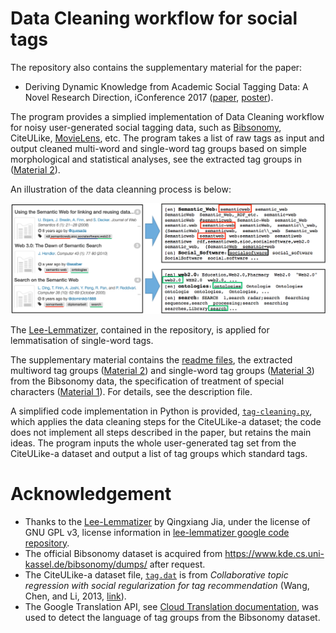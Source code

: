 # Data Cleaning workflow for social tags

The repository also contains the supplementary material for the paper:
* Deriving Dynamic Knowledge from Academic Social Tagging Data: A Novel Research Direction, iConference 2017 ([paper](https://www.ideals.illinois.edu/bitstream/handle/2142/96693/3.13_170_Dong-Deriving%20Dynamic%20Knowledge%20from%20Academic%20Social%20Tagging%20Data.pdf?sequence=1&isAllowed=y), [poster](http://cgi.csc.liv.ac.uk/~hang/ppt/iConference%20Poster%20pptx%20Deriving%20Dynamic%20Knowledge%20from%20Academic%20Social%20Tagging%20Data.pdf)).

The program provides a simplied implementation of Data Cleaning workflow for noisy user-generated social tagging data, such as [Bibsonomy](https://www.bibsonomy.org/), CiteULike, [MovieLens](https://movielens.org/), etc. The program takes a list of raw tags as input and output cleaned multi-word and single-word tag groups based on simple morphological and statistical analyses, see the extracted tag groups in ([Material 2](https://github.com/acadTags/tag-data-cleaning/blob/master/Material%202_Full%20multiword%20tag%20groups%20after%20step%204.txt)).

An illustration of the data cleanning process is below:

<p align="center">
    <img src="https://github.com/acadTags/tag-data-cleaning/blob/master/data-clean-bib.png" width="850" title="Extraction of multi-word and single-word tag groups from user-generated tags in Bibsonomy">
</p>

The [Lee-Lemmatizer](https://github.com/qingxiang-jia/lee-lemmatizer), contained in the repository, is applied for lemmatisation of single-word tags.

The supplementary material contains the [readme files](https://github.com/acadTags/tag-data-cleaning/blob/master/readme%20supplementary%20files.pdf), the extracted multiword tag groups ([Material 2](https://github.com/acadTags/tag-data-cleaning/blob/master/Material%202_Full%20multiword%20tag%20groups%20after%20step%204.txt)) and single-word tag groups ([Material 3](https://github.com/acadTags/tag-data-cleaning/blob/master/Material%203_Full_single%20tag%20groups%20after%20step%204.txt)) from the Bibsonomy data, the specification of treatment of special characters ([Material 1](https://github.com/acadTags/tag-data-cleaning/blob/master/Material%201_Table%20for%20handling%20specific%20characters.pdf)). For details, see the description file.

A simplified code implementation in Python is provided, [```tag-cleaning.py```](https://github.com/acadTags/tag-data-cleaning/blob/master/tag-cleanning.py), which applies the data cleaning steps for the CiteULike-a dataset; the code does not implement all steps described in the paper, but retains the main ideas. The program inputs the whole user-generated tag set from the CiteULike-a dataset and output a list of tag groups which standard tags.

# Acknowledgement
* Thanks to the [Lee-Lemmatizer](https://github.com/qingxiang-jia/lee-lemmatizer) by Qingxiang Jia, under the license of GNU GPL v3, license information in [lee-lemmatizer google code repository](https://code.google.com/archive/p/lee-lemmatizer/).
* The official Bibsonomy dataset is acquired from https://www.kde.cs.uni-kassel.de/bibsonomy/dumps/ after request.
* The CiteULike-a dataset file, [```tag.dat```](https://github.com/acadTags/tag-data-cleaning/blob/master/tags.dat) is from *Collaborative topic regression with social regularization for tag recommendation* (Wang, Chen, and Li, 2013, [link](https://sites.cs.ucsb.edu/~binyichen/IJCAI13-400.pdf)).
* The Google Translation API, see [Cloud Translation documentation](https://cloud.google.com/translate/docs/), was used to detect the language of tag groups from the Bibsonomy dataset.
